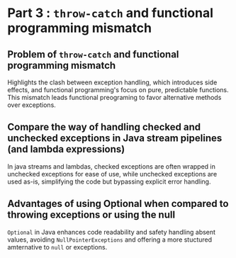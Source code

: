 # Part 3 : ``throw-catch`` and functional programming mismatch

## Problem of `throw-catch` and functional programming mismatch

Highlights the clash between exception handling, which introduces side effects, and functional programming's focus on pure, predictable functions. This mismatch leads functional preograming to favor alternative methods over exceptions. 

## Compare the way of handling checked and unchecked exceptions in Java stream pipelines (and lambda expressions)

In java streams and lambdas, checked exceptions are often wrapped in unchecked exceptions for ease of use, while unchecked exceptions are used as-is, simplifying the code but bypassing explicit error handling.

## Advantages of using Optional when compared to throwing exceptions or using the null

`Optional` in Java enhances code readability and safety handling absent values, avoiding `NullPointerExceptions` and offering a more stuctured amternative to `null` or exceptions.



